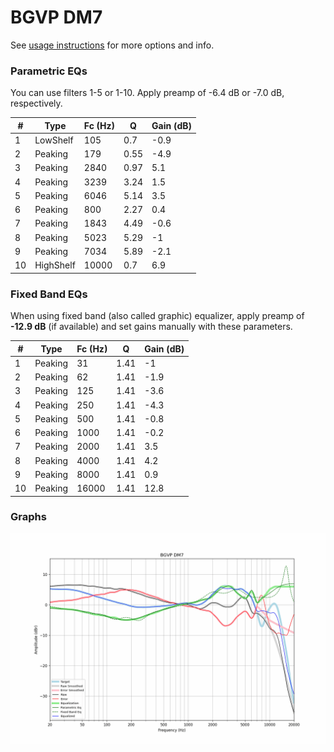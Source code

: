 # BGVP DM7
See [usage instructions](https://github.com/jaakkopasanen/AutoEq#usage) for more options and info.

### Parametric EQs
You can use filters 1-5 or 1-10. Apply preamp of -6.4 dB or -7.0 dB, respectively.

|   # | Type      |   Fc (Hz) |    Q |   Gain (dB) |
|-----|-----------|-----------|------|-------------|
|   1 | LowShelf  |       105 | 0.7  |        -0.9 |
|   2 | Peaking   |       179 | 0.55 |        -4.9 |
|   3 | Peaking   |      2840 | 0.97 |         5.1 |
|   4 | Peaking   |      3239 | 3.24 |         1.5 |
|   5 | Peaking   |      6046 | 5.14 |         3.5 |
|   6 | Peaking   |       800 | 2.27 |         0.4 |
|   7 | Peaking   |      1843 | 4.49 |        -0.6 |
|   8 | Peaking   |      5023 | 5.29 |        -1   |
|   9 | Peaking   |      7034 | 5.89 |        -2.1 |
|  10 | HighShelf |     10000 | 0.7  |         6.9 |

### Fixed Band EQs
When using fixed band (also called graphic) equalizer, apply preamp of **-12.9 dB** (if available) and set gains manually with these parameters.

|   # | Type    |   Fc (Hz) |    Q |   Gain (dB) |
|-----|---------|-----------|------|-------------|
|   1 | Peaking |        31 | 1.41 |        -1   |
|   2 | Peaking |        62 | 1.41 |        -1.9 |
|   3 | Peaking |       125 | 1.41 |        -3.6 |
|   4 | Peaking |       250 | 1.41 |        -4.3 |
|   5 | Peaking |       500 | 1.41 |        -0.8 |
|   6 | Peaking |      1000 | 1.41 |        -0.2 |
|   7 | Peaking |      2000 | 1.41 |         3.5 |
|   8 | Peaking |      4000 | 1.41 |         4.2 |
|   9 | Peaking |      8000 | 1.41 |         0.9 |
|  10 | Peaking |     16000 | 1.41 |        12.8 |

### Graphs
![](./BGVP%20DM7.png)
